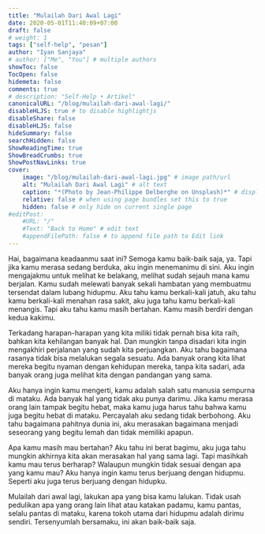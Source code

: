 ```yaml
---
title: "Mulailah Dari Awal Lagi"
date: 2020-05-01T11:40:09+07:00
draft: false
# weight: 1
tags: ["self-help", "pesan"]
author: "Iyan Sanjaya"
# author: ["Me", "You"] # multiple authors
showToc: false
TocOpen: false
hidemeta: false
comments: true
# description: "Self-Help • Artikel"
canonicalURL: "/blog/mulailah-dari-awal-lagi/"
disableHLJS: true # to disable highlightjs
disableShare: false
disableHLJS: false
hideSummary: false
searchHidden: false
ShowReadingTime: true
ShowBreadCrumbs: true
ShowPostNavLinks: true
cover:
    image: "/blog/mulailah-dari-awal-lagi.jpg" # image path/url
    alt: "Mulailah Dari Awal Lagi" # alt text
    caption: "*(Photo by Jean-Philippe Delberghe on Unsplash)*" # display caption under cover
    relative: false # when using page bundles set this to true
    hidden: false # only hide on current single page
#editPost:
    #URL: "/"
    #Text: "Back to Home" # edit text
    #appendFilePath: false # to append file path to Edit link
---
```

Hai, bagaimana keadaanmu saat ini? Semoga kamu baik-baik saja, ya. Tapi jika kamu merasa sedang berduka, aku ingin menemanimu di sini. Aku ingin mengajakmu untuk melihat ke belakang, melihat sudah sejauh mana kamu berjalan. Kamu sudah melewati banyak sekali hambatan yang membuatmu tersendat dalam lubang hidupmu. Aku tahu kamu berkali-kali jatuh, aku tahu kamu berkali-kali menahan rasa sakit, aku juga tahu kamu berkali-kali menangis. Tapi aku tahu kamu masih bertahan. Kamu masih berdiri dengan kedua kakimu.

Terkadang harapan-harapan yang kita miliki tidak pernah bisa kita raih, bahkan kita kehilangan banyak hal. Dan mungkin tanpa disadari kita ingin mengakhiri perjalanan yang sudah kita perjuangkan. Aku tahu bagaimana rasanya tidak bisa melalukan segala sesuatu. Ada banyak orang kita lihat mereka begitu nyaman dengan kehidupan mereka, tanpa kita sadari, ada banyak orang juga melihat kita dengan pandangan yang sama.

Aku hanya ingin kamu mengerti, kamu adalah salah satu manusia sempurna di mataku. Ada banyak hal yang tidak aku punya darimu. Jika kamu merasa orang lain tampak begitu hebat, maka kamu juga harus tahu bahwa kamu juga begitu hebat di mataku. Percayalah aku sedang tidak berbohong. Aku tahu bagaimana pahitnya dunia ini, aku merasakan bagaimana menjadi seseorang yang begitu lemah dan tidak memiliki apapun.

Apa kamu masih mau bertahan? Aku tahu ini berat bagimu, aku juga tahu mungkin akhirnya kita akan merasakan hal yang sama lagi. Tapi masihkah kamu mau terus berharap? Walaupun mungkin tidak sesuai dengan apa yang kamu mau? Aku hanya ingin kamu terus berjuang dengan hidupmu. Seperti aku juga terus berjuang dengan hidupku.

Mulailah dari awal lagi, lakukan apa yang bisa kamu lalukan. Tidak usah pedulikan apa yang orang lain lihat atau katakan padamu, kamu pantas, selalu pantas di mataku, karena tokoh utama dari hidupmu adalah dirimu sendiri. Tersenyumlah bersamaku, ini akan baik-baik saja.